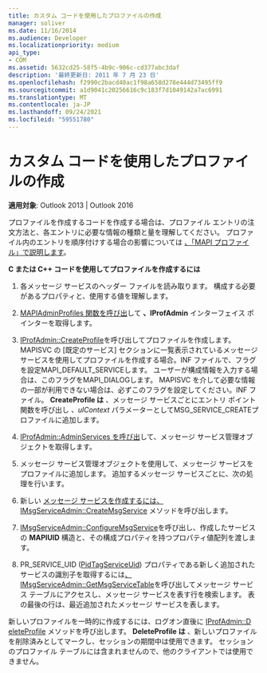 ```yaml
---
title: カスタム コードを使用したプロファイルの作成
manager: soliver
ms.date: 11/16/2014
ms.audience: Developer
ms.localizationpriority: medium
api_type:
- COM
ms.assetid: 5632cd25-58f5-4b9c-906c-cd377abc3daf
description: '最終更新日: 2011 年 7 月 23 日'
ms.openlocfilehash: f2990c2bacd40ac1f98a658d278e444d73495ff9
ms.sourcegitcommit: a1d9041c20256616c9c183f7d1049142a7ac6991
ms.translationtype: MT
ms.contentlocale: ja-JP
ms.lasthandoff: 09/24/2021
ms.locfileid: "59551780"
---
```

# <a name="creating-a-profile-by-using-custom-code"></a>カスタム コードを使用したプロファイルの作成

  
  
**適用対象**: Outlook 2013 | Outlook 2016 
  
プロファイルを作成するコードを作成する場合は、プロファイル エントリの注文方法と、各エントリに必要な情報の種類と量を理解してください。 プロファイル内のエントリを順序付けする場合の影響については [、「MAPI プロファイル」で説明します](mapi-profiles.md)。
  
 **C または C++ コードを使用してプロファイルを作成するには**
  
1. 各メッセージ サービスのヘッダー ファイルを読み取ります。 構成する必要があるプロパティと、使用する値を理解します。
    
2. [MAPIAdminProfiles 関数を呼び出](mapiadminprofiles.md)して **、IProfAdmin** インターフェイス ポインターを取得します。 
    
3. [IProfAdmin::CreateProfile](iprofadmin-createprofile.md)を呼び出してプロファイルを作成します。 MAPISVC の [既定のサービス] セクションに一覧表示されているメッセージ サービスを使用してプロファイルを作成する場合。INF ファイルで、フラグを設定MAPI_DEFAULT_SERVICEします。 ユーザーが構成情報を入力する場合は、このフラグをMAPI_DIALOGします。 MAPISVC を介して必要な情報の一部が利用できない場合は、必ずこのフラグを設定してください。INF ファイル。 **CreateProfile は** 、メッセージ サービスごとにエントリ ポイント関数を呼び出し  _、ulContext_ パラメーターとしてMSG_SERVICE_CREATEプロファイルに追加します。 
    
4. [IProfAdmin::AdminServices を呼び出](iprofadmin-adminservices.md)して、メッセージ サービス管理オブジェクトを取得します。 
    
5. メッセージ サービス管理オブジェクトを使用して、メッセージ サービスをプロファイルに追加します。 追加するメッセージ サービスごとに、次の処理を行います。
    
1. 新しい [メッセージ サービスを作成するには、IMsgServiceAdmin::CreateMsgService](imsgserviceadmin-createmsgservice.md) メソッドを呼び出します。 
    
2. [IMsgServiceAdmin::ConfigureMsgService](imsgserviceadmin-configuremsgservice.md)を呼び出し、作成したサービスの **MAPIUID** 構造と、その構成プロパティを持つプロパティ値配列を渡します。 
    
6. PR_SERVICE_UID ([PidTagServiceUid](pidtagserviceuid-canonical-property.md)) プロパティである新しく追加されたサービスの識別子を取得するには[、IMsgServiceAdmin::GetMsgServiceTable](imsgserviceadmin-getmsgservicetable.md)を呼び出してメッセージ サービス テーブルにアクセスし、メッセージ サービスを表す行を検索します。  表の最後の行は、最近追加されたメッセージ サービスを表します。 
    
新しいプロファイルを一時的に作成するには、ログオン直後に [IProfAdmin::D eleteProfile](iprofadmin-deleteprofile.md) メソッドを呼び出します。 **DeleteProfile は** 、新しいプロファイルを削除済みとしてマークし、セッションの期間中は使用できます。 セッションのプロファイル テーブルには含まれませんので、他のクライアントでは使用できません。 
  

